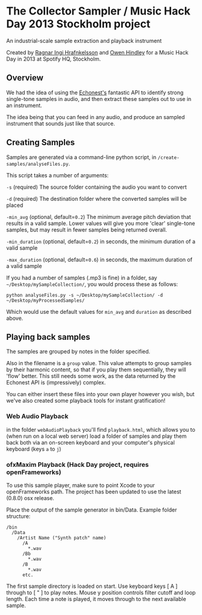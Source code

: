 # The Collector Sampler / Music Hack Day 2013 Stockholm project #


An industrial-scale sample extraction and playback instrument

Created by [Ragnar Ingi Hrafnkelsson]('http://reactifymusic.com', 'Reactify') and [Owen Hindley]('http://www.owenhindley.co.uk', 'Owen Hindley') for a Music Hack Day in 2013 at Spotify HQ, Stockholm.

## Overview ##


We had the idea of using the [Echonest's]('http://developer.echonest.com/', 'EchoNest') fantastic API to identify strong single-tone samples in audio, and then extract these samples out to use in an instrument. 

The idea being that you can feed in any audio, and produce an sampled instrument that sounds just like that source.



## Creating Samples ##


Samples are generated via a command-line python script, in `/create-samples/analyseFiles.py`.

This script takes a number of arguments:


`-s` (required) The source folder containing the audio you want to convert

`-d` (required) The destination folder where the converted samples will be placed



`-min_avg` (optional, default=`0.2`) The minimum average pitch deviation that results in a valid sample. Lower values will give you more 'clear' single-tone samples, but may result in fewer samples being returned overall.

`-min_duration` (optional, default=`0.2`) in seconds, the minimum duration of a valid sample

`-max_duration` (optional, default=`0.6`) in seconds, the maximum duration of a valid sample

If you had a number of samples (.mp3 is fine) in a folder, say `~/Desktop/mySampleCollection/`, you would process these as follows:

`python analyseFiles.py -s ~/Desktop/mySampleCollection/ -d ~/Desktop/myProcessedSamples/`

Which would use the default values for `min_avg` and `duration` as described above.



## Playing back samples ##


The samples are grouped by notes in the folder specified. 

Also in the filename is a `group` value. This value attempts to group samples by their harmonic content, so that if you play them sequentially, they will 'flow' better. This still needs some work, as the data returned by the Echonest API is (impressively) complex.

You can either insert these files into your own player however you wish, but we've also created some playback tools for instant gratification!

### Web Audio Playback ###

in the folder `webAudioPlayback` you'll find `playback.html`, which allows you to (when run on a local web server) load a folder of samples and play them back both via an on-screen keyboard and your computer's physical keyboard (keys `a` to `j`)

### ofxMaxim Playback (Hack Day project, requires openFrameworks) ###

To use this sample player, make sure to point Xcode to your openFrameworks path. The project has been updated to use the latest (0.8.0) osx release. 

Place the output of the sample generator in bin/Data. Example folder structure:

```
/bin
  /Data
    /Artist Name ("Synth patch" name)
      /A
        *.wav   
      /Bb
        *.wav   
      /B
        *.wav 
      etc.
```
      
The first sample directory is loaded on start. Use keyboard keys [ A ] through to [ " ] to play notes. Mouse y position controls filter cutoff and loop length. Each time a note is played, it moves through to the next available sample.
